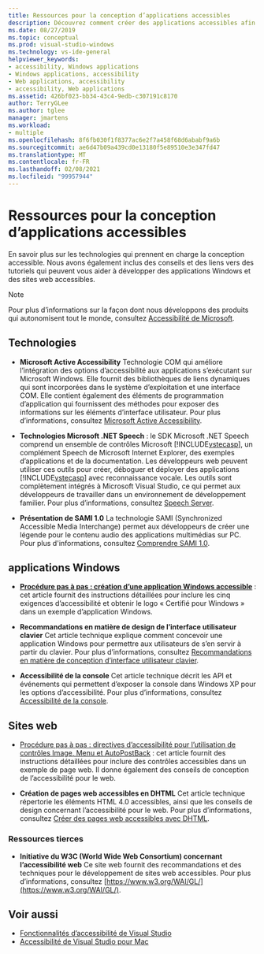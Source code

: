 ```yaml
---
title: Ressources pour la conception d’applications accessibles
description: Découvrez comment créer des applications accessibles afin de faciliter leur utilisation par des personnes handicapées.
ms.date: 08/27/2019
ms.topic: conceptual
ms.prod: visual-studio-windows
ms.technology: vs-ide-general
helpviewer_keywords:
- accessibility, Windows applications
- Windows applications, accessibility
- Web applications, accessibility
- accessibility, Web applications
ms.assetid: 426bf023-bb34-43c4-9edb-c307191c8170
author: TerryGLee
ms.author: tglee
manager: jmartens
ms.workload:
- multiple
ms.openlocfilehash: 8f6fb030f1f8377ac6e2f7a458f68d6ababf9a6b
ms.sourcegitcommit: ae6d47b09a439cd0e13180f5e89510e3e347fd47
ms.translationtype: MT
ms.contentlocale: fr-FR
ms.lasthandoff: 02/08/2021
ms.locfileid: "99957944"
---
```

# <a name="resources-for-designing-accessible-applications"></a>Ressources pour la conception d’applications accessibles

En savoir plus sur les technologies qui prennent en charge la conception accessible. Nous avons également inclus des conseils et des liens vers des tutoriels qui peuvent vous aider à développer des applications Windows et des sites web accessibles.

>[!NOTE]
>Pour plus d’informations sur la façon dont nous développons des produits qui autonomisent tout le monde, consultez [Accessibilité de Microsoft](https://www.microsoft.com/accessibility/).

## <a name="technologies"></a>Technologies

* **Microsoft Active Accessibility** Technologie COM qui améliore l’intégration des options d’accessibilité aux applications s’exécutant sur Microsoft Windows. Elle fournit des bibliothèques de liens dynamiques qui sont incorporées dans le système d’exploitation et une interface COM. Elle contient également des éléments de programmation d’application qui fournissent des méthodes pour exposer des informations sur les éléments d’interface utilisateur. Pour plus d’informations, consultez [Microsoft Active Accessibility](/windows/desktop/WinAuto/microsoft-active-accessibility).

* **Technologies Microsoft .NET Speech** : le SDK Microsoft .NET Speech comprend un ensemble de contrôles Microsoft [!INCLUDE[vstecasp](../../code-quality/includes/vstecasp_md.md)], un complément Speech de Microsoft Internet Explorer, des exemples d’applications et de la documentation. Les développeurs web peuvent utiliser ces outils pour créer, déboguer et déployer des applications [!INCLUDE[vstecasp](../../code-quality/includes/vstecasp_md.md)] avec reconnaissance vocale. Les outils sont complètement intégrés à Microsoft Visual Studio, ce qui permet aux développeurs de travailler dans un environnement de développement familier. Pour plus d’informations, consultez [Speech Server](/previous-versions/office/developer/speech-technologies/ms950383\(v\=msdn.10\)).

* **Présentation de SAMI 1.0** La technologie SAMI (Synchronized Accessible Media Interchange) permet aux développeurs de créer une légende pour le contenu audio des applications multimédias sur PC. Pour plus d'informations, consultez [Comprendre SAMI 1.0](/previous-versions/windows/desktop/dnacc/understanding-sami-1.0).

## <a name="windows-applications"></a>applications Windows

* **[Procédure pas à pas : création d’une application Windows accessible](/dotnet/framework/winforms/advanced/walkthrough-creating-an-accessible-windows-based-application)** : cet article fournit des instructions détaillées pour inclure les cinq exigences d’accessibilité et obtenir le logo « Certifié pour Windows » dans un exemple d’application Windows.

* **Recommandations en matière de design de l’interface utilisateur clavier** Cet article technique explique comment concevoir une application Windows pour permettre aux utilisateurs de s’en servir à partir du clavier. Pour plus d’informations, consultez [Recommandations en matière de conception d’interface utilisateur clavier](/previous-versions/windows/desktop/dnacc/guidelines-for-keyboard-user-interface-design).

* **Accessibilité de la console** Cet article technique décrit les API et événements qui permettent d’exposer la console dans Windows XP pour les options d’accessibilité. Pour plus d’informations, consultez [Accessibilité de la console](/previous-versions/windows/desktop/dnacc/console-accessibility).

## <a name="websites"></a>Sites web

- [Procédure pas à pas : directives d’accessibilité pour l’utilisation de contrôles Image, Menu et AutoPostBack](/previous-versions/3has1x30(v=vs.140)) : cet article fournit des instructions détaillées pour inclure des contrôles accessibles dans un exemple de page web. Il donne également des conseils de conception de l’accessibilité pour le web.

- **Création de pages web accessibles en DHTML** Cet article technique répertorie les éléments HTML 4.0 accessibles, ainsi que les conseils de design concernant l’accessibilité pour le web. Pour plus d’informations, consultez [Créer des pages web accessibles avec DHTML](/previous-versions//ms528445(v=vs.85)).

### <a name="third-party-resources"></a>Ressources tierces

- **Initiative du W3C (World Wide Web Consortium) concernant l’accessibilité web** Ce site web fournit des recommandations et des techniques pour le développement de sites web accessibles. Pour plus d’informations, consultez [https://www.w3.org/WAI/GL/](https://www.w3.org/WAI/GL/).

## <a name="see-also"></a>Voir aussi

* [Fonctionnalités d’accessibilité de Visual Studio](../../ide/reference/accessibility-features-of-visual-studio.md)
* [Accessibilité de Visual Studio pour Mac](/visualstudio/mac/accessibility/)
